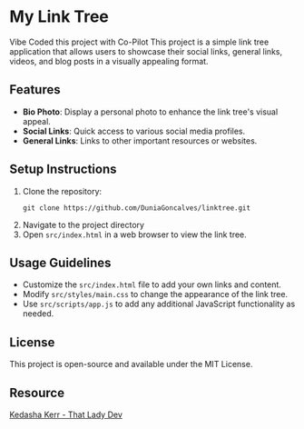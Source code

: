# My Link Tree
Vibe Coded this project with Co-Pilot
This project is a simple link tree application that allows users to showcase their social links, general links, videos, and blog posts in a visually appealing format. 

## Features

- **Bio Photo**: Display a personal photo to enhance the link tree's visual appeal.
- **Social Links**: Quick access to various social media profiles.
- **General Links**: Links to other important resources or websites.
<!-- - **Videos**: Section to showcase video content.
- **Blog Posts**: Links to recent blog posts or articles. -->

## Setup Instructions

1. Clone the repository:
   ```
   git clone https://github.com/DuniaGoncalves/linktree.git
   ```
2. Navigate to the project directory
3. Open `src/index.html` in a web browser to view the link tree.

## Usage Guidelines

- Customize the `src/index.html` file to add your own links and content.
- Modify `src/styles/main.css` to change the appearance of the link tree.
- Use `src/scripts/app.js` to add any additional JavaScript functionality as needed.

## License

This project is open-source and available under the MIT License.

## Resource
[Kedasha Kerr - That Lady Dev](https://www.itsthatlady.dev/blog/build-your-custom-linktree/)
